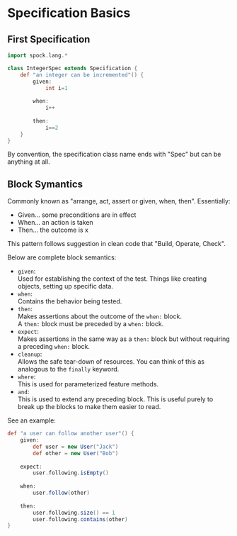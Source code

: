 # Specification Basics

## First Specification
```groovy
import spock.lang.*

class IntegerSpec extends Specification {
    def "an integer can be incremented"() { 
        given:
            int i=1 
        
        when:
            i++ 
        
        then:
            i==2 
    }
}
```

By convention, the specification class name ends with "Spec" but can be anything at all.

## Block Symantics
Commonly known as "arrange, act, assert or given, when, then". Essentially:

- Given... some preconditions are in effect  
- When... an action is taken
- Then... the outcome is x

This pattern follows suggestion in clean code that "Build, Operate, Check".

Below are complete block semantics:
- `given`:  
Used for establishing the context of the test. Things like creating objects, setting up specific data.
- `when`:  
Contains the behavior being tested.
- `then`:  
Makes assertions about the outcome of the `when:` block.  
A `then:` block must be preceded by a `when:` block.
- `expect`:  
Makes assertions in the same way as a `then:` block but without requiring a preceding `when:` block.
- `cleanup`:  
Allows the safe tear-down of resources. You can think of this as analogous to the `finally` keyword.
- `where`:  
This is used for parameterized feature methods.
- `and`:  
This is used to extend any preceding block. 
This is useful purely to break up the blocks to make them easier to read.

See an example:
```groovy
def "a user can follow another user"() {
    given:
        def user = new User("Jack") 
        def other = new User("Bob")
        
    expect:
        user.following.isEmpty()
        
    when:
        user.follow(other)
        
    then:
        user.following.size() == 1
        user.following.contains(other)
}
```


